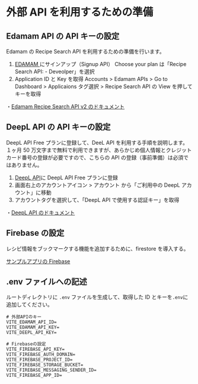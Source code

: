 # 外部 API を利用するための準備

## Edamam API の API キーの設定

Edamam の Recipe Search API を利用するための準備を行います。

1. [EDAMAM ](https://www.edamam.com/)にサインアップ（Signup API）
   Choose your plan は「Recipe Search API: - Deveolper」を選択
2. Application ID と Key を取得
   Accounts > Edamam APIs > Go to Dashboard > Applicaions タグ選択 > Recipe Search API の View を押してキーを取得

・[Edamam Recipe Search API v2 のドキュメント](https://developer.edamam.com/edamam-docs-recipe-api)

## DeepL API の API キーの設定

DeepL API Free プランに登録して、DeeL API を利用する手順を説明します。
１ヶ月 50 万文字まで無料で利用できますが、あらかじめ個人情報とクレジットカード番号の登録が必要ですので、こちらの API の登録（事前準備）は必須ではありません。

1. [DeepL API](https://www.deepl.com/ja/pro-api?cta=header-pro-api)に DeepL API Free プランに登録
2. 画面右上のアカウントアイコン > アカウント から「ご利用中の DeepL アカウント」に移動
3. アカウントタグを選択して、「DeepL API で使用する認証キー」を取得

・[DeepL API のドキュメント](https://www.deepl.com/ja/docs-api/translate-text/translate-text)

## Firebase の設定

レシピ情報をブックマークする機能を追加するために、firestore を導入する。

[サンプルアプリの Firebase](https://console.firebase.google.com/u/0/project/recipe-app-83770/overview?hl=ja)

## .env ファイルへの記述

ルートディレクトリに `.env` ファイルを生成して、取得した ID とキーを`.env`に追加してください。

```
# 外部APIのキー
VITE_EDAMAM_API_ID=
VITE_EDAMAM_API_KEY=
VITE_DEEPL_API_KEY=

# Firebaseの設定
VITE_FIREBASE_API_KEY=
VITE_FIREBASE_AUTH_DOMAIN=
VITE_FIREBASE_PROJECT_ID=
VITE_FIREBASE_STORAGE_BUCKET=
VITE_FIREBASE_MESSAGING_SENDER_ID=
VITE_FIREBASE_APP_ID=
```
